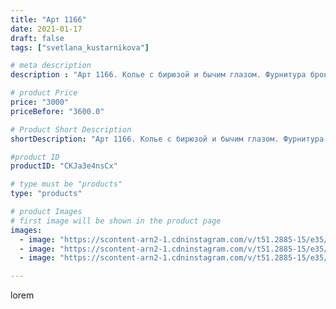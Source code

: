 ```yaml
---
title: "Арт 1166"
date: 2021-01-17
draft: false
tags: ["svetlana_kustarnikova"]

# meta description
description : "Арт 1166. Колье с бирюзой и бычим глазом. Фурнитура бронза"

# product Price
price: "3000"
priceBefore: "3600.0"

# Product Short Description
shortDescription: "Арт 1166. Колье с бирюзой и бычим глазом. Фурнитура бронза"

#product ID
productID: "CKJa3e4nsCx"

# type must be "products"
type: "products"

# product Images
# first image will be shown in the product page
images:
  - image: "https://scontent-arn2-1.cdninstagram.com/v/t51.2885-15/e35/139263741_1753513741486502_6426819452415407287_n.jpg?se=7&tp=1&_nc_ht=scontent-arn2-1.cdninstagram.com&_nc_cat=102&_nc_ohc=2934sdXo8XQAX_tp0Y8&ccb=7-4&oh=62b20450e95d1526b242c45dcd378247&oe=6083488C&ig_cache_key=MjQ4ODYzODQyODMxNTI4MzY5MQ%3D%3D.2-ccb7-4"
  - image: "https://scontent-arn2-1.cdninstagram.com/v/t51.2885-15/e35/139569976_1127398731046823_9165862719838195008_n.jpg?se=7&tp=1&_nc_ht=scontent-arn2-1.cdninstagram.com&_nc_cat=111&_nc_ohc=1HJoNOR-ztgAX-9NHop&ccb=7-4&oh=e4f334900afcca159bcb963b6c26e4bd&oe=6081DDDC&ig_cache_key=MjQ4ODYzODQyODMzMjA2NDgwMA%3D%3D.2-ccb7-4"
  - image: "https://scontent-arn2-1.cdninstagram.com/v/t51.2885-15/e35/139162703_323275358941214_6700297437161701215_n.jpg?se=7&tp=1&_nc_ht=scontent-arn2-1.cdninstagram.com&_nc_cat=102&_nc_ohc=HesKDksbO0kAX8tTqop&ccb=7-4&oh=2f83352718d92e4a76e5e412e9e831d3&oe=60830D2C&ig_cache_key=MjQ4ODYzODQyODM0MDI5OTk3Mw%3D%3D.2-ccb7-4"

---
```

lorem
